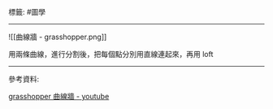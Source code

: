 標籤: #圖學 

---

![[曲線牆 - grasshopper.png]]

用兩條曲線，進行分割後，把每個點分別用直線連起來，再用 loft

---

參考資料:

[grasshopper 曲線牆 - youtube](https://youtu.be/p5o7lHMDq2g)